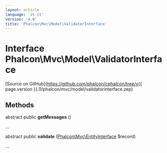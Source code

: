```yaml
---
layout: article
language: 'it-it'
version: '4.0'
title: 'Phalcon\Mvc\Model\ValidatorInterface'
---
```

# Interface **Phalcon\Mvc\Model\ValidatorInterface**

[Source on GitHub](https://github.com/phalcon/cphalcon/tree/v{{ page.version }}.0/phalcon/mvc/model/validatorinterface.zep)

## Methods

abstract public **getMessages** ()

...

abstract public **validate** ([Phalcon\Mvc\EntityInterface](Phalcon_Mvc_EntityInterface) $record)

...